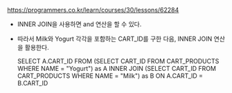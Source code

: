 <https://programmers.co.kr/learn/courses/30/lessons/62284>

* INNER JOIN을 사용하면 and 연산을 할 수 있다.
* 따라서 Milk와 Yogurt 각각을 포함하는 CART_ID를 구한 다음, INNER JOIN 연산을 활용한다.

  SELECT A.CART_ID
    FROM (SELECT CART_ID FROM CART_PRODUCTS WHERE NAME = "Yogurt") as A
    INNER JOIN (SELECT CART_ID FROM CART_PRODUCTS WHERE NAME = "Milk") as B
        ON A.CART_ID = B.CART_ID
